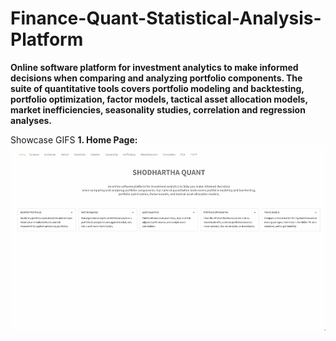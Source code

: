 # Finance-Quant-Statistical-Analysis-Platform </br>
<b>Online software platform for investment analytics to make informed decisions  when comparing and analyzing portfolio components. The suite of quantitative tools covers portfolio modeling and backtesting, portfolio optimization, factor models, tactical asset allocation models, market inefficiencies, seasonality studies, correlation and regression analyses. </b> </br>

Showcase GIFS
<b>1. Home Page:</b>
![Home Page](DEMOS/Home_page.gif) </br>
